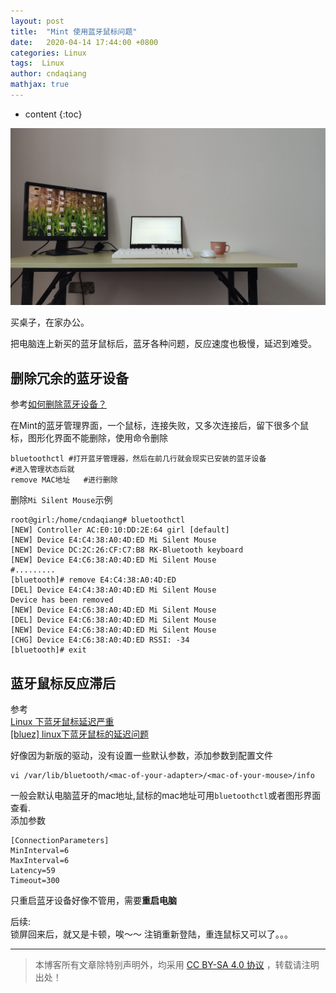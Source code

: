 ```yaml
---
layout: post
title:  "Mint 使用蓝牙鼠标问题"
date:   2020-04-14 17:44:00 +0800
categories: Linux
tags:  Linux
author: cndaqiang
mathjax: true
---
```

* content
{:toc}


![](/uploads/2020/04/desk.jpg)





买桌子，在家办公。

把电脑连上新买的蓝牙鼠标后，蓝牙各种问题，反应速度也极慢，延迟到难受。


## 删除冗余的蓝牙设备
参考[如何删除蓝牙设备？](https://chubuntu.com/questions/21129/how-can-i-remove-a-bluetooth-device.html)

在Mint的蓝牙管理界面，一个鼠标，连接失败，又多次连接后，留下很多个鼠标，图形化界面不能删除，使用命令删除
```
bluetoothctl #打开蓝牙管理器，然后在前几行就会现实已安装的蓝牙设备
#进入管理状态后就
remove MAC地址   #进行删除
```
删除`Mi Silent Mouse`示例
```
root@girl:/home/cndaqiang# bluetoothctl
[NEW] Controller AC:E0:10:DD:2E:64 girl [default]
[NEW] Device E4:C4:38:A0:4D:ED Mi Silent Mouse
[NEW] Device DC:2C:26:CF:C7:B8 RK-Bluetooth keyboard
[NEW] Device E4:C6:38:A0:4D:ED Mi Silent Mouse
#.........
[bluetooth]# remove E4:C4:38:A0:4D:ED
[DEL] Device E4:C4:38:A0:4D:ED Mi Silent Mouse
Device has been removed
[NEW] Device E4:C6:38:A0:4D:ED Mi Silent Mouse
[DEL] Device E4:C6:38:A0:4D:ED Mi Silent Mouse
[NEW] Device E4:C6:38:A0:4D:ED Mi Silent Mouse
[CHG] Device E4:C6:38:A0:4D:ED RSSI: -34
[bluetooth]# exit
```

## 蓝牙鼠标反应滞后
参考<br>
[Linux 下蓝牙鼠标延迟严重](https://www.dianbanjiu.com/post/linux-%E4%B8%8B%E8%93%9D%E7%89%99%E9%BC%A0%E6%A0%87%E5%BB%B6%E8%BF%9F%E4%B8%A5%E9%87%8D/)<br>
[[bluez] linux下蓝牙鼠标的延迟问题](https://www.voorp.com/a/linux%E8%93%9D%E7%89%99%E5%8D%A1%E9%A1%BF)

好像因为新版的驱动，没有设置一些默认参数，添加参数到配置文件
```
vi /var/lib/bluetooth/<mac-of-your-adapter>/<mac-of-your-mouse>/info
```
一般会默认电脑蓝牙的mac地址,鼠标的mac地址可用`bluetoothctl`或者图形界面查看.<br>
添加参数
```
[ConnectionParameters]
MinInterval=6
MaxInterval=6
Latency=59
Timeout=300
```
只重启蓝牙设备好像不管用，需要**重启电脑**

后续:<br>
锁屏回来后，就又是卡顿，唉～～
注销重新登陆，重连鼠标又可以了。。。




------
>本博客所有文章除特别声明外，均采用 [CC BY-SA 4.0 协议](https://creativecommons.org/licenses/by-sa/4.0/deed.zh) ，转载请注明出处！
